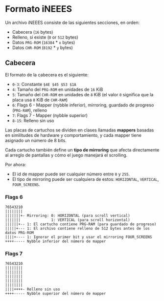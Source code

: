 # Formato iNEEES

Un archivo iNEEES consiste de las siguientes secciones, en orden:

- Cabecera (`16` bytes)
- Relleno, si existe (`0` or `512` bytes)
- Datos `PRG-ROM` (`16384` \* `x` bytes)
- Datos `CHR-ROM` (`8192` \* `y` bytes)

## Cabecera

El formato de la cabecera es el siguiente:

- `0-3`: Constante `$4E $45 $53 $1A`
- `4`: Tamaño del `PRG-ROM` en unidades de `16` KiB
- `5`: Tamaño del `CHR-ROM` en unidades de `8` KiB (el valor `0` significa que la placa usa `8` KiB de `CHR-RAM`)
- `6`: Flags 6 - Mapper (nybble inferior), mirroring, guardado de progreso (`PRG-RAM`), relleno
- `7`: Flags 7 - Mapper (nybble superior)
- `8-15`: Relleno sin uso

Las placas de cartuchos se dividen en clases llamadas **mappers** basadas en similitudes de hardware y comportamiento, y cada mapper tiene asignado un número de 8 bits.

Cada cartucho también define un **tipo de mirroring** que afecta directamente al arreglo de pantallas y cómo el juego manejará el scrolling.

Por ahora:

- El id de mapper puede ser cualquier número entre `0` y `255`.
- El tipo de mirroring puede ser cualquiera de estos: `HORIZONTAL`, `VERTICAL`, `FOUR_SCREENS`.

### Flags 6

```
76543210
||||||||
|||||||+- Mirroring: 0: HORIZONTAL (para scroll vertical)
|||||||              1: VERTICAL (para scroll horizontal)
||||||+-- 1: El cartucho contiene PRG-RAM (para guardado de progreso)
|||||+--- 1: El archivo contiene relleno de 512 bytes antes de los datos PRG-ROM
||||+---- 1: Ignorar el primer bit y usar el mirroring FOUR_SCREENS
++++----- Nybble inferior del número de mapper
```

### Flags 7

```
76543210
||||||||
||||||||
||||||||
||||||||
||||||||
||||++++- Relleno sin uso
++++----- Nybble superior del número de mapper
```
